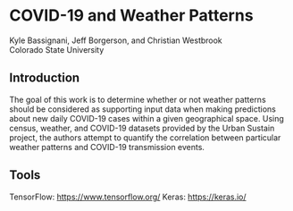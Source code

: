 # COVID-19 and Weather Patterns

Kyle Bassignani, Jeff Borgerson, and Christian Westbrook  
Colorado State University

## Introduction

The goal of this work is to determine whether or not weather patterns should be considered as supporting input data when making predictions about new daily COVID-19 cases within a given geographical space. Using census, weather, and COVID-19 datasets provided by the Urban Sustain project, the authors attempt to quantify the correlation between particular weather patterns and COVID-19 transmission events.

## Tools

TensorFlow: https://www.tensorflow.org/
Keras: https://keras.io/